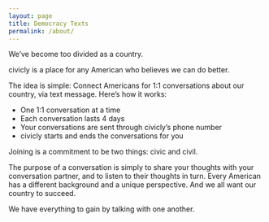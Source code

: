```yaml
---
layout: page
title: Democracy Texts
permalink: /about/
---
```


We’ve become too divided as a country.

civicly is a place for any American who believes we can do better.

The idea is simple: Connect Americans for 1:1 conversations about our country, via
text message. Here’s how it works:

  - One 1:1 conversation at a time
  - Each conversation lasts 4 days
  - Your conversations are sent through civicly’s phone number
  - civicly starts and ends the conversations for you

Joining is a commitment to be two things: civic and civil.

The purpose of a conversation is simply to share your thoughts with your conversation
partner, and to listen to their thoughts in turn. Every American has a different
background and a unique perspective. And we all want our country to succeed.

We have everything to gain by talking with one another.
